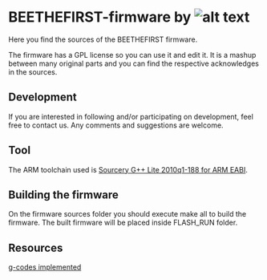 

BEETHEFIRST-firmware by ![alt text](https://www.beeverycreative.com/client/skins/images/logo.png "Logo Title Text 1")
===============================



Here you find the sources of the BEETHEFIRST firmware. 

The firmware has a GPL license so you can use it and edit it. It is a mashup between many original parts and you can find the respective acknowledges in the sources.


Development
-------- 
If you are interested in following and/or participating on development, feel free to contact us.
Any comments and suggestions are welcome.

Tool
------------
The ARM toolchain used is [Sourcery G++ Lite 2010q1-188 for ARM EABI](https://sourcery.mentor.com/sgpp/lite/arm/portal/release1294).

Building the firmware 
------------
On the firmware sources folder you should execute make all to build the firmware. The built firmware will be placed inside FLASH_RUN folder. 

Resources
------------

[g-codes implemented](https://github.com/beeverycreative/beethefirst-bootloader/gcode.md)

